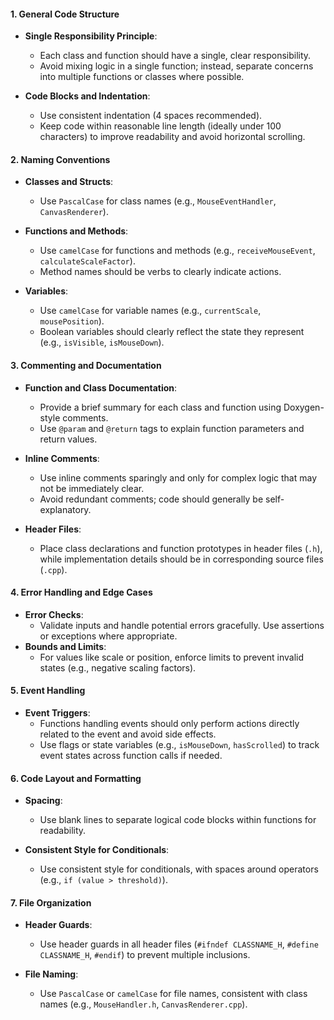 #### 1. **General Code Structure**

- **Single Responsibility Principle**:
    
    - Each class and function should have a single, clear responsibility.
    - Avoid mixing logic in a single function; instead, separate concerns into multiple functions or classes where possible.
- **Code Blocks and Indentation**:
    
    - Use consistent indentation (4 spaces recommended).
    - Keep code within reasonable line length (ideally under 100 characters) to improve readability and avoid horizontal scrolling.

#### 2. **Naming Conventions**

- **Classes and Structs**:
    
    - Use `PascalCase` for class names (e.g., `MouseEventHandler`, `CanvasRenderer`).
- **Functions and Methods**:
    
    - Use `camelCase` for functions and methods (e.g., `receiveMouseEvent`, `calculateScaleFactor`).
    - Method names should be verbs to clearly indicate actions.
- **Variables**:
    
    - Use `camelCase` for variable names (e.g., `currentScale`, `mousePosition`).
    - Boolean variables should clearly reflect the state they represent (e.g., `isVisible`, `isMouseDown`).

#### 3. **Commenting and Documentation**

- **Function and Class Documentation**:
    
    - Provide a brief summary for each class and function using Doxygen-style comments.
    - Use `@param` and `@return` tags to explain function parameters and return values.
- **Inline Comments**:
    
    - Use inline comments sparingly and only for complex logic that may not be immediately clear.
    - Avoid redundant comments; code should generally be self-explanatory.
- **Header Files**:
    
    - Place class declarations and function prototypes in header files (`.h`), while implementation details should be in corresponding source files (`.cpp`).

#### 4. **Error Handling and Edge Cases**

- **Error Checks**:
    - Validate inputs and handle potential errors gracefully. Use assertions or exceptions where appropriate.
- **Bounds and Limits**:
    - For values like scale or position, enforce limits to prevent invalid states (e.g., negative scaling factors).

#### 5. **Event Handling**

- **Event Triggers**:
    - Functions handling events should only perform actions directly related to the event and avoid side effects.
    - Use flags or state variables (e.g., `isMouseDown`, `hasScrolled`) to track event states across function calls if needed.

#### 6. **Code Layout and Formatting**

- **Spacing**:
    
    - Use blank lines to separate logical code blocks within functions for readability.
    
- **Consistent Style for Conditionals**:
    
    - Use consistent style for conditionals, with spaces around operators (e.g., `if (value > threshold)`).

#### 7. **File Organization**

- **Header Guards**:
    
    - Use header guards in all header files (`#ifndef CLASSNAME_H`, `#define CLASSNAME_H`, `#endif`) to prevent multiple inclusions.
- **File Naming**:
    
    - Use `PascalCase` or `camelCase` for file names, consistent with class names (e.g., `MouseHandler.h`, `CanvasRenderer.cpp`).